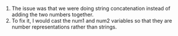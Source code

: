 1. The issue was that we were doing string concatenation instead of adding the two numbers together.
2. To fix it, I would cast the num1 and num2 variables so that they are number representations rather than strings.